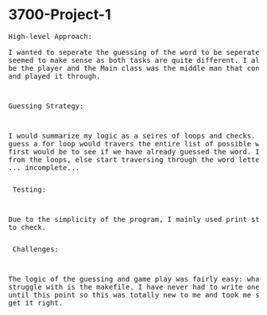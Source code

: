 # 3700-Project-1
<pre>
High-level Approach:

I wanted to seperate the guessing of the word to be seperate from playing through the game. That way
seemed to make sense as both tasks are quite different. I also somewhat imaged the client class to
be the player and the Main class was the middle man that connected the player with the game (server)
and played it through. 
</pre> <pre>
Guessing Strategy:

I would summarize my logic as a seires of loops and checks. 
For each guess a for loop would travers the entire list of possible words. The first would be to see if we
have already guessed the word. If so break from the loops, else start traversing through the word letter by 
letter.
... incomplete...
</pre><pre>
Testing:

Due to the simplicity of the program, I mainly used print statements to check.
</pre><pre>
Challenges:

The logic of the guessing and game play was fairly easy: what I did struggle with is the makefile. 
I have never had to write one myself up until this point so this was totally new to me and took me
some time to get it right.
</pre>
